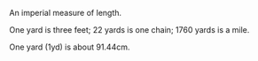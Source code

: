 An imperial measure of length.

One yard is three feet; 22 yards is one chain; 1760 yards is a mile.

One yard (1yd) is about 91.44cm.
